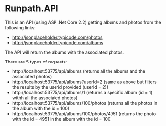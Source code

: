 # Runpath.API

This is an API (using ASP .Net Core 2.2) getting albums and photos from the following links:
- http://jsonplaceholder.typicode.com/photos
- http://jsonplaceholder.typicode.com/albums

The API will return the albums with the associated photos.

There are 5 types of requests:
- http://localhost:53775/api/albums (returns all the albums and the associated photos)
- http://localhost:53775/api/albums?userId=2 (same as above but filters the results by the userid provided (userId = 2))
- http://localhost:53775/api/albums/1 (returns a specific album (id = 1) withh all the associated photos)
- http://localhost:53775/api/albums/100/photos (returns all the photos in the album with the id = 100)
- http://localhost:53775/api/albums/100/photos/4951 (returns the photo with the id = 4951 in the album with the id = 100)

